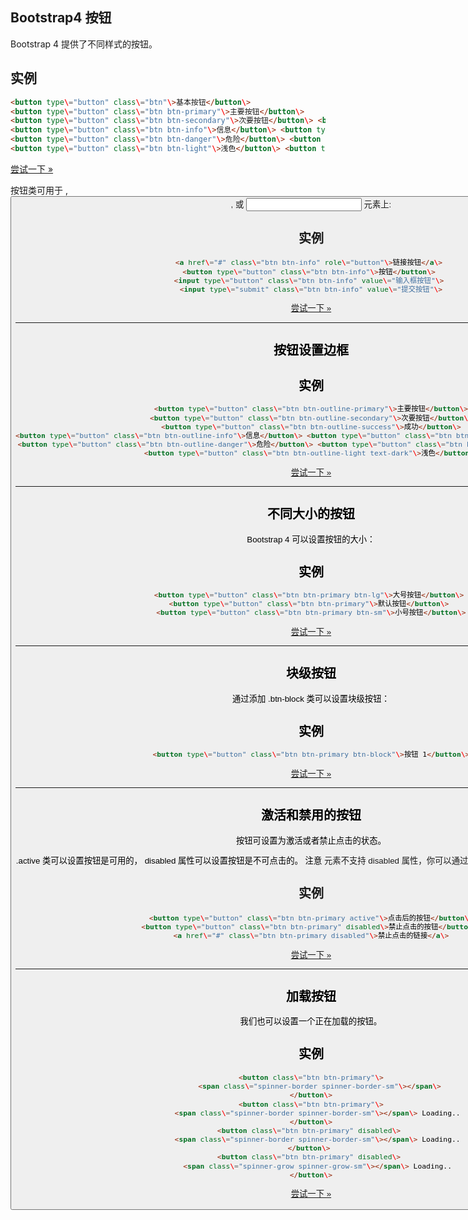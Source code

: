 ## Bootstrap4 按钮

Bootstrap 4 提供了不同样式的按钮。

## 实例

```html
<button type\="button" class\="btn"\>基本按钮</button\>
<button type\="button" class\="btn btn-primary"\>主要按钮</button\>
<button type\="button" class\="btn btn-secondary"\>次要按钮</button\> <button type\="button" class\="btn btn-success"\>成功</button\>
<button type\="button" class\="btn btn-info"\>信息</button\> <button type\="button" class\="btn btn-warning"\>警告</button\>
<button type\="button" class\="btn btn-danger"\>危险</button\> <button type\="button" class\="btn btn-dark"\>黑色</button\>
<button type\="button" class\="btn btn-light"\>浅色</button\> <button type\="button" class\="btn btn-link"\>链接</button\>
```



[尝试一下 »](https://www.runoob.com/try/try.php?filename=trybs4_button_styles)

按钮类可用于 <a>, <button>, 或 <input> 元素上:

## 实例

```html
<a href\="#" class\="btn btn-info" role\="button"\>链接按钮</a\> 
<button type\="button" class\="btn btn-info"\>按钮</button\> 
<input type\="button" class\="btn btn-info" value\="输入框按钮"\> 
<input type\="submit" class\="btn btn-info" value\="提交按钮"\>
```



[尝试一下 »](https://www.runoob.com/try/try.php?filename=trybs4_button_elements)

* * *

## 按钮设置边框

## 实例

```html
<button type\="button" class\="btn btn-outline-primary"\>主要按钮</button\>
<button type\="button" class\="btn btn-outline-secondary"\>次要按钮</button\>
<button type\="button" class\="btn btn-outline-success"\>成功</button\>
<button type\="button" class\="btn btn-outline-info"\>信息</button\> <button type\="button" class\="btn btn-outline-warning"\>警告</button\>
<button type\="button" class\="btn btn-outline-danger"\>危险</button\> <button type\="button" class\="btn btn-outline-dark"\>黑色</button\>
<button type\="button" class\="btn btn-outline-light text-dark"\>浅色</button\>
```



[尝试一下 »](https://www.runoob.com/try/try.php?filename=trybs4_button_outline)

* * *

## 不同大小的按钮

Bootstrap 4 可以设置按钮的大小：

## 实例

```html
<button type\="button" class\="btn btn-primary btn-lg"\>大号按钮</button\> 
<button type\="button" class\="btn btn-primary"\>默认按钮</button\> 
<button type\="button" class\="btn btn-primary btn-sm"\>小号按钮</button\>
```



[尝试一下 »](https://www.runoob.com/try/try.php?filename=trybs4_button_sizes)

* * *

## 块级按钮

通过添加 .btn-block 类可以设置块级按钮：

## 实例

```html
<button type\="button" class\="btn btn-primary btn-block"\>按钮 1</button\>
```



[尝试一下 »](https://www.runoob.com/try/try.php?filename=trybs4_button_block)

* * *

## 激活和禁用的按钮

按钮可设置为激活或者禁止点击的状态。

.active 类可以设置按钮是可用的， disabled 属性可以设置按钮是不可点击的。 注意 <a> 元素不支持 disabled 属性，你可以通过添加 .disabled 类来禁止链接的点击。

## 实例

```html
<button type\="button" class\="btn btn-primary active"\>点击后的按钮</button\>
<button type\="button" class\="btn btn-primary" disabled\>禁止点击的按钮</button\>
<a href\="#" class\="btn btn-primary disabled"\>禁止点击的链接</a\>
```



[尝试一下 »](https://www.runoob.com/try/try.php?filename=trybs4_button_active)

* * *

## 加载按钮

我们也可以设置一个正在加载的按钮。

## 实例

```html
<button class\="btn btn-primary"\>
    <span class\="spinner-border spinner-border-sm"\></span\>
</button\>
<button class\="btn btn-primary"\>
    <span class\="spinner-border spinner-border-sm"\></span\> Loading.. 
</button\>
<button class\="btn btn-primary" disabled\> 
    <span class\="spinner-border spinner-border-sm"\></span\> Loading.. 
</button\> 
<button class\="btn btn-primary" disabled\> 
    <span class\="spinner-grow spinner-grow-sm"\></span\> Loading.. 
</button\>
```



[尝试一下 »](https://www.runoob.com/try/try.php?filename=trybs4_spinners_buttons)